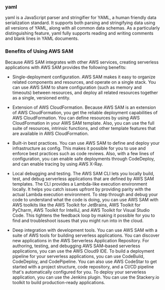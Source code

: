 ### yaml
yaml is a JavaScript parser and stringifier for YAML, a human friendly data serialization standard. It supports both parsing and stringifying data using all versions of YAML, along with all common data schemas. As a particularly distinguishing feature, yaml fully supports reading and writing comments and blank lines in YAML documents.

### Benefits of Using AWS SAM
Because AWS SAM integrates with other AWS services, creating serverless applications with AWS SAM provides the following benefits:

- Single-deployment configuration. AWS SAM makes it easy to organize related components and resources, and operate on a single stack. You can use AWS SAM to share configuration (such as memory and timeouts) between resources, and deploy all related resources together as a single, versioned entity.

- Extension of AWS CloudFormation. Because AWS SAM is an extension of AWS CloudFormation, you get the reliable deployment capabilities of AWS CloudFormation. You can define resources by using AWS CloudFormation in your AWS SAM template. Also, you can use the full suite of resources, intrinsic functions, and other template features that are available in AWS CloudFormation.

- Built-in best practices. You can use AWS SAM to define and deploy your infrastructure as config. This makes it possible for you to use and enforce best practices such as code reviews. Also, with a few lines of configuration, you can enable safe deployments through CodeDeploy, and can enable tracing by using AWS X-Ray.

- Local debugging and testing. The AWS SAM CLI lets you locally build, test, and debug serverless applications that are defined by AWS SAM templates. The CLI provides a Lambda-like execution environment locally. It helps you catch issues upfront by providing parity with the actual Lambda execution environment. To step through and debug your code to understand what the code is doing, you can use AWS SAM with AWS toolkits like the AWS Toolkit for JetBrains, AWS Toolkit for PyCharm, AWS Toolkit for IntelliJ, and AWS Toolkit for Visual Studio Code. This tightens the feedback loop by making it possible for you to find and troubleshoot issues that you might run into in the cloud.

- Deep integration with development tools. You can use AWS SAM with a suite of AWS tools for building serverless applications. You can discover new applications in the AWS Serverless Application Repository. For authoring, testing, and debugging AWS SAM–based serverless applications, you can use the AWS Cloud9 IDE. To build a deployment pipeline for your serverless applications, you can use CodeBuild, CodeDeploy, and CodePipeline. You can also use AWS CodeStar to get started with a project structure, code repository, and a CI/CD pipeline that's automatically configured for you. To deploy your serverless application, you can use the Jenkins plugin. You can use the Stackery.io toolkit to build production-ready applications.
